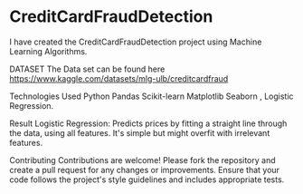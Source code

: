 # CreditCardFraudDetection
I have created the  CreditCardFraudDetection   project using Machine Learning Algorithms.

DATASET The Data set can be found here https://www.kaggle.com/datasets/mlg-ulb/creditcardfraud

Technologies Used Python Pandas Scikit-learn Matplotlib Seaborn , Logistic  Regression.

Result Logistic Regression: Predicts prices by fitting a straight line through the data, using all features. It's simple but might overfit with irrelevant features.


Contributing Contributions are welcome! Please fork the repository and create a pull request for any changes or improvements. Ensure that your code follows the project's style guidelines and includes appropriate tests.
